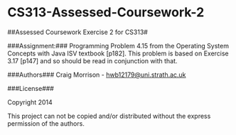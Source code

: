 CS313-Assessed-Coursework-2
===========================

##Assessed Coursework Exercise 2 for CS313#

###Assignment:###
Programming Problem 4.15 from the Operating System Concepts with Java ISV textbook [p182]. This problem is based on Exercise 3.17 [p147] and so should be read in conjunction with that.

###Authors###
Craig Morrison  - hwb12179@uni.strath.ac.uk

###License###

Copyright 2014 

This project can not be copied and/or distributed without the express permission of the authors.

